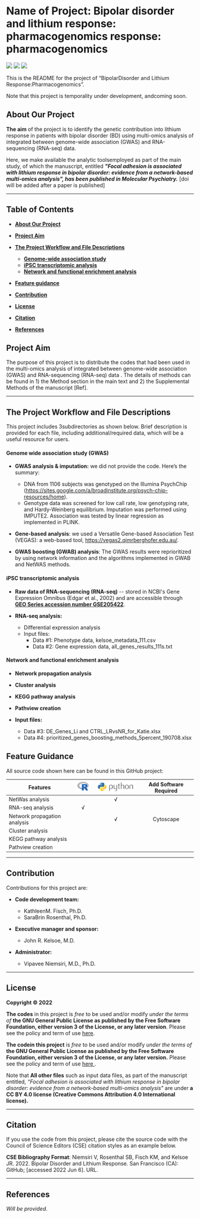 # Name of Project: Bipolar disorder and lithium response: pharmacogenomics response: pharmacogenomics
![](https://img.shields.io/badge/Release%20Date-June%202022-red?style=flat&logo=github&logoColor=red)      ![](https://img.shields.io/badge/Release-v1.1.0-orange?style=flat&logo=github&logoColor=orange) ![](https://img.shields.io/badge/License-%20GPL--3.0--or--later-brightgreen?style=flat&logo=opensourceinitiative&logoColor=brightgreen)

This is the README for the project of “BipolarDisorder and Lithium Response:Pharmacogenomics”.

Note that this project is temporality under development, andcoming soon.

## About Our Project
**The aim** of the project is to identify the genetic contribution into lithium response in patients with bipolar disorder (BD) using multi-omics analysis of integrated between genome-wide association (GWAS) and RNA-sequencing (RNA-seq) data.

Here, we make available the analytic toolsemployed as part of the main study, of which the manuscript, entitled ***"Focal adhesion is associated with lithium response in bipolar disorder: evidence from a network-based multi-omics analysis", has been published in Molecular Psychiatry.*** [doi will be added after a paper is published] 


------------------------------------------------------------------------

## Table of Contents

-   [**About Our Project**](#envirius)   

-   [**Project Aim**](#Project-Aim)

-   [**The Project Workflow and File Descriptions**](#The-Project-Workflow-and-File-Descriptions)
    - [**Genome-wide association study**](#Genome-wide-association-study)
    - [**iPSC transcriptomic analysis**](#iPSC-transcriptomic-analysis)
    - [**Network and functional enrichment analysis**](#Network-and-functional-enrichment-analysis)

-  [**Feature guidance**](#Feature-guidance)
-  [**Contribution**](#Contribution)
-  [**License**](#License)
-  [**Citation**](#Citation)
-  [**References**](#References)

## Project Aim 

The purpose of this project is to distribute the codes that had been used in the multi-omics analysis of integrated between genome-wide association (GWAS) and RNA-sequencing (RNA-seq) data . The details of methods can be found in 1) the Method section in the main text and 2) the Supplemental Methods of the manuscript [Ref].

------------------------------------------------------------------------

## The Project Workflow and File Descriptions
This project includes 3subdirectories as shown below. Brief description is provided for each file, including additional/required data, which will be a useful resource for users.  

#### Genome wide association study (GWAS)

-   **GWAS analysis & imputation:** we did not provide the code. Here’s the summary:
    -   DNA from 1106 subjects was genotyped on the Illumina PsychChip (https://sites.google.com/a/broadinstitute.org/psych-chip-resources/home).
    -   Genotype data was screened for low call rate, low genotyping rate, and Hardy-Weinberg equilibrium. Imputation was performed using IMPUTE2. Association was tested by linear regression as implemented in PLINK.

- **Gene-based analysis**: we used a Versatile Gene-based Association Test (VEGAS): a web-based tool, https://vegas2.qimrberghofer.edu.au/.

- **GWAS boosting (GWAB) analysis**: The GWAS results were reprioritized by using network information and the algorithms implemented in GWAB and NetWAS methods.


#### iPSC transcriptomic analysis

-   **Raw data of RNA-sequencing (RNA-seq)** -- stored in NCBI's Gene Expression Omnibus (Edgar et al., 2002) and are accessible through [**GEO Series accession number GSE205422**](https://www.ncbi.nlm.nih.gov/geo/query/acc.cgi?acc=GSE205422).

-   **RNA-seq analysis:**

    -   Differential expression analysis
    -   Input files:
        -   Data #1: Phenotype data, kelsoe_metadata_111.csv
        -   Data #2: Gene expression data, all_genes_results_111s.txt
        

#### Network and functional enrichment analysis

-   **Network propagation analysis**

-   **Cluster analysis**

-   **KEGG pathway analysis**

-   **Pathview creation**

-   **Input files:**
    -   Data #3: DE_Genes_Li and CTRL_LRvsNR_for_Katie.xlsx
    -   Data #4: prioritized_genes_boosting_methods_5percent_190708.xlsx


## Feature Guidance
All source code shown here can be found in this GitHub project: 

| Features                     |     <img src="R_logo.png">    |   <img src="Python_logo.png">  |   Add Software Required  |
|------------------------------|:--------:|:--------:|:------------------------:|
| NetWas analysis              |          |     √    |                          |
| RNA-seq analysis             |    √     |          |                          |
| Network propagation analysis |          |     √    |          Cytoscape       |
| Cluster analysis             |          |          |                          |
| KEGG pathway analysis        |          |          |                          |
| Pathview creation            |          |          |                          |


------------------------------------------------------------------------

## Contribution

Contributions for this project are:

-   **Code development team:**

    -  KathleenM. Fisch, Ph.D.
    -  SaraBrin Rosenthal, Ph.D.

-   **Executive manager and sponsor:**

    -   John R. Kelsoe, M.D.

-   **Administrator:**

    -   Vipavee Niemsiri, M.D., Ph.D.

------------------------------------------------------------------------

## License

**Copyright © 2022**

**The codes** in this project is *free* to be used and/or modify *under the terms of* **the GNU General Public License as published by the Free Software Foundation, either version 3 of the License, or any later version**. Please see the policy and term of use <u>here</u>.


**The codein this project** is *free* to be used and/or modify *under the terms of* **the GNU General Public License as published by the Free Software Foundation, either version 3 of the License, or any later version.** Please see the policy and term of use <u>[here](https://github.com/SommaiGH/master-readme) </u>.


Note that **All other files** such as input data files, as part of the manuscript entitled, *“Focal adhesion is associated with lithium response in bipolar disorder: evidence from a network-based multi-omics analysis"* are under **a CC BY 4.0 license (Creative Commons Attribution 4.0 International license).**

 
------------------------------------------------------------------------

## Citation

If you use the code from this project, please cite the source code with the Council of Science Editors (CSE) citation styles as an example below.

**CSE Bibliography Format**:
Niemsiri V, Rosenthal SB, Fisch KM, and Kelsoe JR. 2022. Bipolar Disorder and Lithium Response. San Francisco (CA): GitHub; [accessed 2022 Jun 6]. URL. 

------------------------------------------------------------------------

## References

*Will be provided.*

